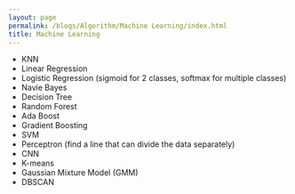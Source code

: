 ```yaml
---
layout: page
permalink: /blogs/Algorithm/Machine Learning/index.html
title: Machine Learning
---
```


- KNN
- Linear Regression
- Logistic Regression (sigmoid for 2 classes, softmax for multiple classes)
- Navie Bayes
- Decision Tree
- Random Forest
- Ada Boost
- Gradient Boosting
- SVM
- Perceptron (find a line that can divide the data separately)
- CNN
- K-means
- Gaussian Mixture Model (GMM)
- DBSCAN
